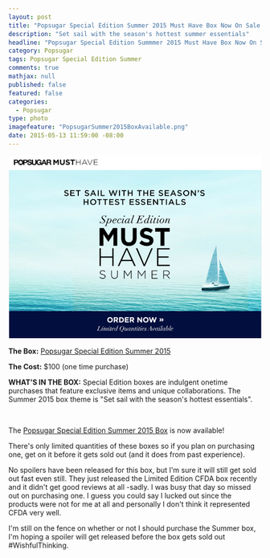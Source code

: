 ```yaml
---
layout: post
title: "Popsugar Special Edition Summer 2015 Must Have Box Now On Sale!"
description: "Set sail with the season's hottest summer essentials"
headline: "Popsugar Special Edition Summmer 2015 Must Have Box Now On Sale!"
category: Popsugar
tags: Popsugar Special Edition Summer
comments: true
mathjax: null
published: false
featured: false
categories: 
  - Popsugar
type: photo
imagefeature: "PopsugarSummer2015BoxAvailable.png"
date: 2015-05-13 11:59:00 -08:00
---
```


![Popsugar Summer Box Available](/images/PopsugarSummer2015BoxAvailable.png)
<p><b>The Box:</b> <a href="https://musthave.popsugar.com">Popsugar Special Edition Summer 2015</a></p>
<p><b>The Cost:</b> $100 (one time purchase)</p>
<p><b>WHAT’S IN THE BOX:</b> Special Edition boxes are indulgent onetime purchases that feature exclusive items and unique collaborations. 
The Summer 2015 box theme is "Set sail with the season's hottest essentials".</p>
<br>

<p>The <a href="https://musthave.popsugar.com">Popsugar Special Edition Summer 2015 Box</a> is now available!</p>

<p>There's only limited quantities of these boxes so if you plan on purchasing one, get on it before it gets sold out (and it does from past experience).</p>

<p>No spoilers have been released for this box, but I'm sure it will still get sold out fast even still. 
They just released the Limited Edition CFDA box recently and it didn't get good reviews at all -sadly. 
I was busy that day so missed out on purchasing one. I guess you could say I lucked out since the products were not for me at all and 
personally I don't think it represented CFDA very well.</p>
<p>I'm still on the fence on whether or not I should purchase the Summer box, I'm hoping a spoiler will get released before the box gets sold out #WishfulThinking.</p>
